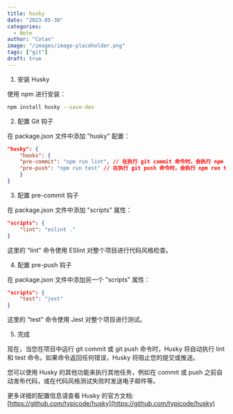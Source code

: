 ```yaml
---
title: husky
date: "2023-05-30"
categories:
  - Note 
author: "Cotan"
image: "/images/image-placeholder.png"
tags: ["git"]
draft: true
---
```



1. 安装 Husky

使用 npm 进行安装：

```bash
npm install husky --save-dev
```

2. 配置 Git 钩子

在 package.json 文件中添加 "husky" 配置：

```json
"husky": {
    "hooks": {
    "pre-commit": "npm run lint", // 在执行 git commit 命令时，会执行 npm run lint 命令
    "pre-push": "npm run test" // 在执行 git push 命令时，会执行 npm run test 命令
    }
}
```

3. 配置 pre-commit 钩子

在 package.json 文件中添加 "scripts" 属性：

```json
"scripts": {
    "lint": "eslint ."
}
```

这里的 "lint" 命令使用 ESlint 对整个项目进行代码风格检查。

4. 配置 pre-push 钩子

在 package.json 文件中添加另一个 "scripts" 属性：

```json
"scripts": {
    "test": "jest"
}
```

这里的 "test" 命令使用 Jest 对整个项目进行测试。

5. 完成

现在，当您在项目中运行 git commit 或 git push 命令时，Husky 将自动执行 lint 和 test 命令。如果命令返回任何错误，Husky 将阻止您的提交或推送。

您可以使用 Husky 的其他功能来执行其他任务，例如在 commit 或 push 之前自动发布代码，或在代码风格测试失败时发送电子邮件等。

更多详细的配置信息请查看 Husky 的官方文档: [https://github.com/typicode/husky](https://github.com/typicode/husky)
